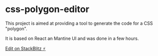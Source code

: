 # css-polygon-editor

This project is aimed at providing a tool to generate the code for a CSS "polygon".

It is based on React an Mantine UI and was done in a few hours.

[Edit on StackBlitz ⚡️](https://stackblitz.com/edit/css-polygon-editor)
